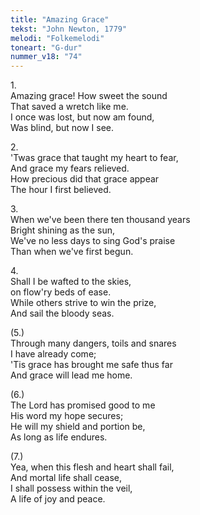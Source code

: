 ```yaml
---
title: "Amazing Grace"
tekst: "John Newton, 1779"
melodi: "Folkemelodi"
toneart: "G-dur"
nummer_v18: "74"
---
```


1\.\
Amazing grace! How sweet the sound\
That saved a wretch like me.\
I once was lost, but now am found,\
Was blind, but now I see.

2\.\
'Twas grace that taught my heart to fear,\
And grace my fears relieved.\
How precious did that grace appear\
The hour I first believed.

3\.\
When we've been there ten thousand years\
Bright shining as the sun,\
We've no less days to sing God's praise\
Than when we've first begun.

4\.\
Shall I be wafted to the skies,\
on flow'ry beds of ease.\
While others strive to win the prize,\
And sail the bloody seas.

(5\.)\
Through many dangers, toils and snares\
I have already come;\
'Tis grace has brought me safe thus far\
And grace will lead me home.

(6\.)\
The Lord has promised good to me\
His word my hope secures;\
He will my shield and portion be,\
As long as life endures.

(7\.)\
Yea, when this flesh and heart shall fail,\
And mortal life shall cease,\
I shall possess within the veil,\
A life of joy and peace.
